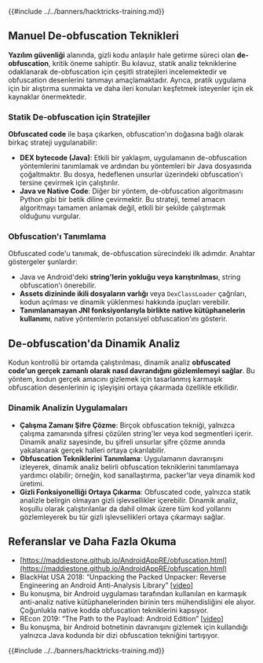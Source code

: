 {{#include ../../banners/hacktricks-training.md}}

## Manuel **De-obfuscation Teknikleri**

**Yazılım güvenliği** alanında, gizli kodu anlaşılır hale getirme süreci olan **de-obfuscation**, kritik öneme sahiptir. Bu kılavuz, statik analiz tekniklerine odaklanarak de-obfuscation için çeşitli stratejileri incelemektedir ve obfuscation desenlerini tanımayı amaçlamaktadır. Ayrıca, pratik uygulama için bir alıştırma sunmakta ve daha ileri konuları keşfetmek isteyenler için ek kaynaklar önermektedir.

### **Statik De-obfuscation için Stratejiler**

**Obfuscated code** ile başa çıkarken, obfuscation'ın doğasına bağlı olarak birkaç strateji uygulanabilir:

- **DEX bytecode (Java)**: Etkili bir yaklaşım, uygulamanın de-obfuscation yöntemlerini tanımlamak ve ardından bu yöntemleri bir Java dosyasında çoğaltmaktır. Bu dosya, hedeflenen unsurlar üzerindeki obfuscation'ı tersine çevirmek için çalıştırılır.
- **Java ve Native Code**: Diğer bir yöntem, de-obfuscation algoritmasını Python gibi bir betik diline çevirmektir. Bu strateji, temel amacın algoritmayı tamamen anlamak değil, etkili bir şekilde çalıştırmak olduğunu vurgular.

### **Obfuscation'ı Tanımlama**

Obfuscated code'u tanımak, de-obfuscation sürecindeki ilk adımdır. Anahtar göstergeler şunlardır:

- Java ve Android'deki **string'lerin yokluğu veya karıştırılması**, string obfuscation'ı önerebilir.
- **Assets dizininde ikili dosyaların varlığı** veya `DexClassLoader` çağrıları, kodun açılması ve dinamik yüklenmesi hakkında ipuçları verebilir.
- **Tanımlanamayan JNI fonksiyonlarıyla birlikte native kütüphanelerin kullanımı**, native yöntemlerin potansiyel obfuscation'ını gösterir.

## **De-obfuscation'da Dinamik Analiz**

Kodun kontrollü bir ortamda çalıştırılması, dinamik analiz **obfuscated code'un gerçek zamanlı olarak nasıl davrandığını gözlemlemeyi sağlar**. Bu yöntem, kodun gerçek amacını gizlemek için tasarlanmış karmaşık obfuscation desenlerinin iç işleyişini ortaya çıkarmada özellikle etkilidir.

### **Dinamik Analizin Uygulamaları**

- **Çalışma Zamanı Şifre Çözme**: Birçok obfuscation tekniği, yalnızca çalışma zamanında şifresi çözülen string'ler veya kod segmentleri içerir. Dinamik analiz sayesinde, bu şifreli unsurlar şifre çözme anında yakalanarak gerçek halleri ortaya çıkarılabilir.
- **Obfuscation Tekniklerini Tanımlama**: Uygulamanın davranışını izleyerek, dinamik analiz belirli obfuscation tekniklerini tanımlamaya yardımcı olabilir; örneğin, kod sanallaştırma, packer'lar veya dinamik kod üretimi.
- **Gizli Fonksiyonelliği Ortaya Çıkarma**: Obfuscated code, yalnızca statik analizle belirgin olmayan gizli işlevsellikler içerebilir. Dinamik analiz, koşullu olarak çalıştırılanlar da dahil olmak üzere tüm kod yollarını gözlemleyerek bu tür gizli işlevsellikleri ortaya çıkarmayı sağlar.

## Referanslar ve Daha Fazla Okuma

- [https://maddiestone.github.io/AndroidAppRE/obfuscation.html](https://maddiestone.github.io/AndroidAppRE/obfuscation.html)
- BlackHat USA 2018: “Unpacking the Packed Unpacker: Reverse Engineering an Android Anti-Analysis Library” \[[video](https://www.youtube.com/watch?v=s0Tqi7fuOSU)]
- Bu konuşma, bir Android uygulaması tarafından kullanılan en karmaşık anti-analiz native kütüphanelerinden birinin ters mühendisliğini ele alıyor. Çoğunlukla native kodda obfuscation tekniklerini kapsıyor.
- REcon 2019: “The Path to the Payload: Android Edition” \[[video](https://recon.cx/media-archive/2019/Session.005.Maddie_Stone.The_path_to_the_payload_Android_Edition-J3ZnNl2GYjEfa.mp4)]
- Bu konuşma, bir Android botnetinin davranışını gizlemek için kullandığı yalnızca Java kodunda bir dizi obfuscation tekniğini tartışıyor.

{{#include ../../banners/hacktricks-training.md}}
